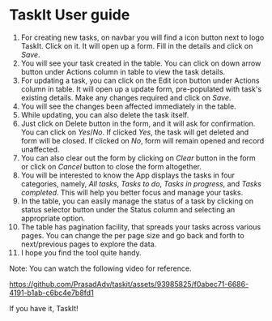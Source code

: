 # TaskIt User guide

1. For creating new tasks, on navbar you will find a icon button next to logo TaskIt. Click on it.
   It will open up a form. Fill in the details and click on _Save_.
2. You will see your task created in the table. You can click on down arrow button under Actions
   column in table to view the task details.
3. For updating a task, you can click on the Edit icon button under Actions column in table.
   It will open up a update form, pre-populated with task's existing details.
   Make any changes required and click on _Save_.
4. You will see the changes been affected immediately in the table.
5. While updating, you can also delete the task itself.
6. Just click on Delete button in the form, and it will ask for confirmation. You can click on _Yes_/_No_.
   If clicked _Yes_, the task will get deleted and form will be closed. If clicked on _No_,
   form will remain opened and record unaffected.
7. You can also clear out the form by clicking on _Clear_ button in the form or
   click on _Cancel_ button to close the form altogether.
8. You will be interested to know the App displays the tasks in four categories,
   namely, _All tasks_, _Tasks to do_, _Tasks in progress_, and _Tasks completed_.
   This will help you better focus and manage your tasks.
9. In the table, you can easily manage the status of a task by clicking on status selector button
   under the Status column and selecting an appropriate option.
10. The table has pagination facility, that spreads your tasks across various pages.
    You can change the per page size and go back and forth to next/previous pages to explore the data.
11. I hope you find the tool quite handy.

Note: You can watch the following video for reference.

https://github.com/PrasadAdv/taskit/assets/93985825/f0abec71-6686-4191-b1ab-c6bc4e7b8fd1

If you have it, TaskIt!
